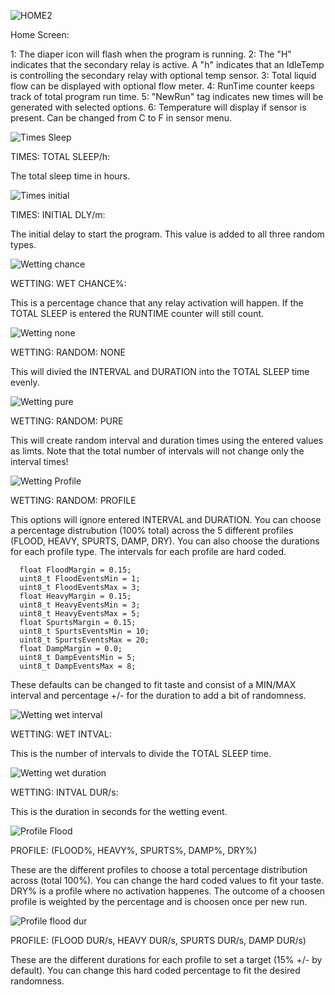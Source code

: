 ![HOME2](https://user-images.githubusercontent.com/83486730/119241300-495f9500-bb0a-11eb-8698-b69c5e57e39d.jpg)


Home Screen:

   1: The diaper icon will flash when the program is running.
   2: The "H" indicates that the secondary relay is active. A "h" indicates that an IdleTemp is controlling the secondary relay with optional temp sensor.
   3: Total liquid flow can be displayed with optional flow meter.
   4: RunTime counter keeps track of total program run time. 
   5: "NewRun" tag indicates new times will be generated with selected options.
   6: Temperature will display if sensor is present. Can be changed from C to F in sensor menu.



![Times Sleep](https://user-images.githubusercontent.com/83486730/119258661-80bc5900-bb7f-11eb-9de2-0435f479f17b.jpg)

TIMES: TOTAL SLEEP/h:

   The total sleep time in hours.

![Times initial](https://user-images.githubusercontent.com/83486730/119258828-3687a780-bb80-11eb-927a-79d42fdeac72.jpg)

TIMES: INITIAL DLY/m:

   The initial delay to start the program. This value is added to all three random types.
    
![Wetting chance](https://user-images.githubusercontent.com/83486730/119258892-88303200-bb80-11eb-97c7-c8c3053761f6.jpg)

WETTING: WET CHANCE%:

   This is a percentage chance that any relay activation will happen. If the TOTAL SLEEP is entered the RUNTIME counter will still count.
    
![Wetting none](https://user-images.githubusercontent.com/83486730/119258976-dc3b1680-bb80-11eb-9231-c16c7d6c9ff7.jpg)

WETTING: RANDOM: NONE

   This will divied the INTERVAL and DURATION into the TOTAL SLEEP time evenly.
    
![Wetting pure](https://user-images.githubusercontent.com/83486730/119259031-291eed00-bb81-11eb-9d02-79d085678ba2.jpg)

WETTING: RANDOM: PURE
    
   This will create random interval and duration times using the entered values as limts. Note that the total number of intervals will not change only the interval times! 
   
![Wetting Profile](https://user-images.githubusercontent.com/83486730/119259257-37213d80-bb82-11eb-9dd2-9e701fad24d9.jpg)

WETTING: RANDOM: PROFILE

   This options will ignore entered INTERVAL and DURATION. You can choose a percentage distrubution (100% total) across the 5 different profiles (FLOOD, HEAVY, SPURTS, DAMP, DRY). You can also choose the durations for each profile type. The intervals for each profile are hard coded. 
   
      float FloodMargin = 0.15;
      uint8_t FloodEventsMin = 1;
      uint8_t FloodEventsMax = 3;
      float HeavyMargin = 0.15;
      uint8_t HeavyEventsMin = 3;
      uint8_t HeavyEventsMax = 5;
      float SpurtsMargin = 0.15;
      uint8_t SpurtsEventsMin = 10;
      uint8_t SpurtsEventsMax = 20;
      float DampMargin = 0.0;
      uint8_t DampEventsMin = 5;
      uint8_t DampEventsMax = 8;
   
   These defaults can be changed to fit taste and consist of a MIN/MAX interval and percentage +/- for the duration to add a bit of randomness.
 
![Wetting wet interval](https://user-images.githubusercontent.com/83486730/119259319-8d8e7c00-bb82-11eb-92c5-c7a72f9172a6.jpg)

WETTING: WET INTVAL:

This is the number of intervals to divide the TOTAL SLEEP time.

![Wetting wet duration](https://user-images.githubusercontent.com/83486730/119259347-b4e54900-bb82-11eb-941f-059c9d01eaf3.jpg)

WETTING: INTVAL DUR/s:

This is the duration in seconds for the wetting event. 

![Profile Flood](https://user-images.githubusercontent.com/83486730/119259492-6f754b80-bb83-11eb-93e6-6089e5007c7d.jpg)

PROFILE: (FLOOD%, HEAVY%, SPURTS%, DAMP%, DRY%)

These are the different profiles to choose a total percentage distribution across (total 100%). You can change the hard coded values to fit your taste. DRY% is a profile where no activation happenes. The outcome of a choosen profile is weighted by the percentage and is choosen once per new run.

![Profile flood dur](https://user-images.githubusercontent.com/83486730/119259623-ed395700-bb83-11eb-9385-d0c5c9a41f0f.jpg)

PROFILE: (FLOOD DUR/s, HEAVY DUR/s, SPURTS DUR/s, DAMP DUR/s)

These are the different durations for each profile to set a target (15% +/- by default). You can change this hard coded percentage to fit the desired randomness.
